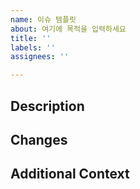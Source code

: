 ```yaml
---
name: 이슈 템플릿
about: 여기에 목적을 입력하세요
title: ''
labels: ''
assignees: ''

---
```


## Description

## Changes

## Additional Context
